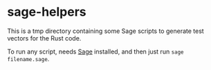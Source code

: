 # sage-helpers
This is a tmp directory containing some Sage scripts to generate test vectors for the Rust code.

To run any script, needs [Sage](https://www.sagemath.org) installed, and then just run `sage filename.sage`.
